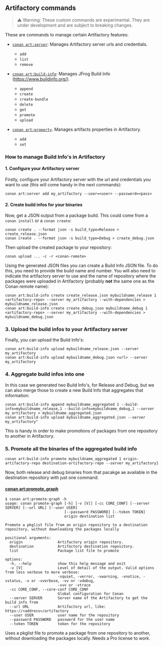 ## Artifactory commands

> ⚠️ Warning: These custom commands are experimental. They are under development and are subject to breaking changes.

These are commands to manage certain Artifactory features:

- [``conan art:server``](readme_server.md): Manages Artifactory server urls and credentials.
  - ``add``
  -  ``list``
  -  ``remove``

- [``conan art:build-info``](readme_build_info.md): Manages JFrog Build Info (https://www.buildinfo.org/).
  - ``append``
  - ``create``
  - ``create-bundle``
  - ``delete``
  - ``get``
  - ``promote``
  - ``upload``

- [``conan art:property``](readme_property.md). Manages artifacts properties in Artifactory.
  - ``add``
  - ``set``


### How to manage Build Info's in Artifactory

#### 1. Configure your Artifactory server

Firstly, configure your Artifactory server with the url and credentials you want to use (this will come handy in the next commands):

```
conan art:server add my_artifactory --user=<user> --password=<pass>
```

#### 2. Create build infos for your binaries

Now, get a JSON output from a package build. This could come from a ``conan install`` or a ``conan create``:

```
conan create . --format json -s build_type=Release > create_release.json
conan create . --format json -s build_type=Debug > create_debug.json
```

Then upload the created package to your repository:

```
conan upload ... -c -r <conan-remote>
```

Using the generated JSON files you can create a Build Info JSON file. To do this, you need to provide the build
name and number. You will also need to indicate the artifactory server to use and the name of repository where the packages were uploaded in Artifactory (probably **not** the same one as the Conan remote name):

```
conan art:build-info create create_release.json mybuildname_release 1 <artifactory-repo> --server my_artifactory --with-dependencies > mybuildname_release.json
conan art:build-info create create_debug.json mybuildname_debug 1 <artifactory-repo> --server my_artifactory --with-dependencies > mybuildname_debug.json
```

### 3. Upload the build infos to your Artifactory server

Finally, you can upload the Build Info's:

```
conan art:build-info upload mybuildname_release.json --server my_artifactory
conan art:build-info upload mybuildname_debug.json <url> --server my_artifactory
```

### 4. Aggregate build infos into one

In this case we generated two Build Info's, for Release and Debug, but we can also merge those to
create a new Build Info that aggregates that information:

```
conan art:build-info append mybuildname_aggregated 1 --build-info=mybuildname_release,1 --build-info=mybuildname_debug,1 --server my_artifactory > mybuildname_aggregated.json
conan art:build-info upload mybuildname_aggregated.json --server my_artifactory"
```

This is handy in order to make promotions of packages from one repository to another in Artifactory.

### 5. Promote all the binaries of the aggregated build info

```
conan art:build-info promote mybuildname_aggregated 1 origin-artifactory-repo destination-artifactory-repo --server my_artifactory}
```

Now, both release and debug binaries from that pacakge ae available in the destination repository with just one command.

#### [conan art:promote_graph](cmd_promote_graph.py)

```
$ conan art:promote-graph -h
usage: conan promote-graph [-h] [-v [V]] [-cc CORE_CONF] [--server SERVER] [--url URL] [--user USER]
                           [--password PASSWORD] [--token TOKEN]
                           origin destination list

Promote a pkglist file from an origin repository to a destination repository, without downloading the packages locally

positional arguments:
  origin                Artifactory origin repository.
  destination           Artifactory destination repository.
  list                  Package list file to promote

options:
  -h, --help            show this help message and exit
  -v [V]                Level of detail of the output. Valid options from less verbose to more verbose:
                        -vquiet, -verror, -vwarning, -vnotice, -vstatus, -v or -vverbose, -vv or -vdebug,
                        -vvv or -vtrace
  -cc CORE_CONF, --core-conf CORE_CONF
                        Global configuration for Conan
  --server SERVER       Server name of the Artifactory to get the build info from
  --url URL             Artifactory url, like: https://<address>/artifactory
  --user USER           user name for the repository
  --password PASSWORD   password for the user name
  --token TOKEN         token for the repository
```

Uses a pkglist file to promote a package from one repository to another, without downloading the packages locally.
Needs a Pro license to work.
